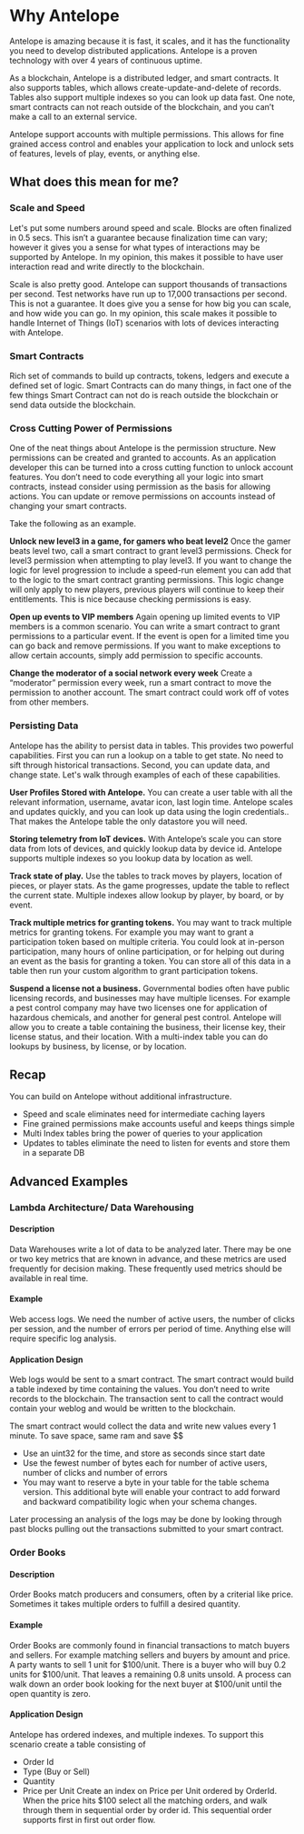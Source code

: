 # Why Antelope
Antelope is amazing because it is fast, it scales, and it has the functionality you need to develop distributed applications. Antelope is a proven technology with over 4 years of continuous uptime.

As a blockchain, Antelope is a distributed ledger, and smart contracts. It also supports tables, which allows create-update-and-delete of records. Tables also support multiple indexes so you can look up data fast. One note, smart contracts can not reach outside of the blockchain, and you can’t make a call to an external service.

Antelope support accounts with multiple permissions. This allows for fine grained access control and enables your application to lock and unlock sets of features, levels of play, events, or anything else.  

## What does this mean for me?
### Scale and Speed
Let's put some numbers around speed and scale. Blocks are often finalized in 0.5 secs. This isn’t a guarantee because finalization time can vary; however it gives you a sense for what types of interactions may be supported by Antelope. In my opinion, this makes it possible to have user interaction read and write directly to the blockchain.

Scale is also pretty good. Antelope can support thousands of transactions per second. Test networks have run up to 17,000 transactions per second. This is not a guarantee. It does give you a sense for how big you can scale, and how wide you can go. In my opinion, this scale makes it possible to handle Internet of Things (IoT) scenarios with lots of devices interacting with Antelope.

### Smart Contracts
Rich set of commands to build up contracts, tokens, ledgers and execute a defined set of logic. Smart Contracts can do many things, in fact one of the few things Smart Contract can not do is reach outside the blockchain or send data outside the blockchain.
### Cross Cutting Power of Permissions
One of the neat things about Antelope is the permission structure. New permissions can be created and granted to accounts. As an application developer this can be turned into a cross cutting function to unlock account features. You don’t need to code everything all your logic into smart contracts, instead consider using permission as the basis for allowing actions. You can update or remove permissions on accounts instead of changing your smart contracts.

Take the following as an example.

**Unlock new level3 in a game, for gamers who beat level2** Once the gamer beats level two, call a smart contract to grant level3 permissions. Check for level3 permission when attempting to play level3. If you want to change the logic for level progression to include a speed-run element you can add that to the logic to the smart contract granting permissions. This logic change will only apply to new players, previous players will continue to keep their entitlements. This is nice because checking permissions is easy.

**Open up events to VIP members** Again opening up limited events to VIP members is a common scenario. You can write a smart contract to grant permissions to a particular event. If the event is open for a limited time you can go back and remove permissions. If you want to make exceptions to allow certain accounts, simply add permission to specific accounts.

**Change the moderator of a social network every week** Create a “moderator” permission every week, run a smart contract to move the permission to another account. The smart contract could work off of votes from other members.

### Persisting Data
Antelope has the ability to persist data in tables. This provides two powerful capabilities. First you can run a lookup on a table to get state. No need to sift through historical transactions. Second, you can update data, and change state. Let's walk through examples of each of these capabilities.

**User Profiles Stored with Antelope.** You can create a user table with all the relevant information, username, avatar icon, last login time. Antelope scales and updates quickly, and you can look up data using the login credentials.. That makes the Antelope table the only datastore you will need.

**Storing telemetry from IoT devices.**  With Antelope’s scale you can store data from lots of devices, and quickly lookup data by device id. Antelope supports multiple indexes so you lookup data by location as well.

**Track state of play.**  Use the tables to track moves by players, location of pieces, or player stats. As the game progresses, update the table to reflect the current state. Multiple indexes allow lookup by player, by board, or by event.

**Track multiple metrics for granting tokens.** You may want to track multiple metrics for granting tokens. For example you may want to grant a participation token based on multiple criteria. You could look at in-person participation, many hours of online participation, or for helping out during an event as the basis for granting a token. You can store all of this data in a table then run your custom algorithm to grant participation tokens.

**Suspend a license not a business.** Governmental bodies often have public licensing records, and businesses may have multiple licenses. For example a pest control company may have two licenses one for application of hazardous chemicals, and another for general pest control. Antelope will allow you to create a table containing the business, their license key, their license status, and their location. With a multi-index table you can do lookups by business, by license, or by location.  

## Recap
You can build on Antelope without additional infrastructure.
- Speed and scale eliminates need for intermediate caching layers
- Fine grained permissions make accounts useful and keeps things simple
- Multi Index tables bring the power of queries to your application
- Updates to tables eliminate the need to listen for events and store them in a separate DB

## Advanced Examples
### Lambda Architecture/ Data Warehousing
#### Description
Data Warehouses write a lot of data to be analyzed later. There may be one or two key metrics that are known in advance, and these metrics are used frequently for decision making. These frequently used metrics should be available in real time.  
#### Example
Web access logs. We need the number of active users, the number of clicks per session, and the number of errors per period of time. Anything else will require specific log analysis.
#### Application Design
Web logs would be sent to a smart contract. The smart contract would build a table indexed by time containing the values. You don’t need to write records to the blockchain. The transaction sent to call the contract would contain your weblog and would be written to the blockchain.  

The smart contract would collect the data and write new values every 1 minute. To save space, same ram and save $$
- Use an uint32 for the time, and store as seconds since start date
- Use the fewest number of bytes each for number of active users, number of clicks and number of errors
- You may want to reserve a byte in your table for the table schema version. This additional byte will enable your contract to add forward and backward compatibility logic when your schema changes.

Later processing an analysis of the logs may be done by looking through past blocks pulling out the transactions submitted to your smart contract.

### Order Books
#### Description
Order Books match producers and consumers, often by a criterial like price. Sometimes it takes multiple orders to fulfill a desired quantity.  
#### Example
Order Books are commonly found in financial transactions to match buyers and sellers. For example matching sellers and buyers by amount and price. A party wants to sell 1 unit for $100/unit. There is a buyer who will buy 0.2 units for $100/unit. That leaves a remaining 0.8 units unsold. A process can walk down an order book looking for the next buyer at $100/unit until the open quantity is zero.
#### Application Design
Antelope has ordered indexes, and multiple indexes. To support this scenario create a table consisting of
- Order Id
- Type (Buy or Sell)
- Quantity
- Price per Unit
Create an index on Price per Unit ordered by OrderId. When the price hits $100 select all the matching orders, and walk through them in sequential order by order id. This sequential order supports first in first out order flow.
